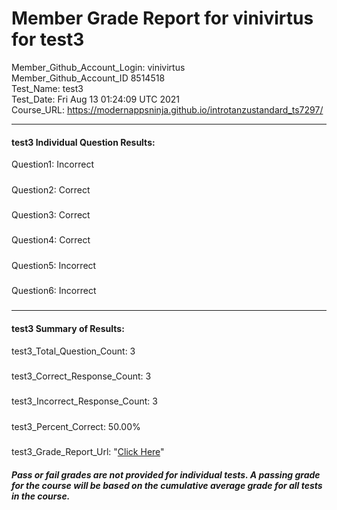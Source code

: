 # Member Grade Report for vinivirtus for test3  
   
Member_Github_Account_Login: vinivirtus  
Member_Github_Account_ID 8514518  
Test_Name: test3  
Test_Date: Fri Aug 13 01:24:09 UTC 2021  
Course_URL: https://modernappsninja.github.io/introtanzustandard_ts7297/  
   
---  
#### test3 Individual Question Results:  
Question1: Incorrect  
#####  
Question2: Correct  
#####  
Question3: Correct  
#####  
Question4: Correct  
#####  
Question5: Incorrect  
#####  
Question6: Incorrect  
#####  
---  
#### test3 Summary of Results:  
test3_Total_Question_Count: 3  
#####  
test3_Correct_Response_Count: 3  
#####  
test3_Incorrect_Response_Count: 3  
#####  
test3_Percent_Correct: 50.00%  
#####  
test3_Grade_Report_Url: "[Click Here](https://github.com/modernappsninjas/vinivirtus/blob/main/static/userdata/courses/introtanzustandard_ts7297/grade_report.pr277.test3.md)"
##### Pass or fail grades are not provided for individual tests. A passing grade for the course will be based on the cumulative average grade for all tests in the course.  
